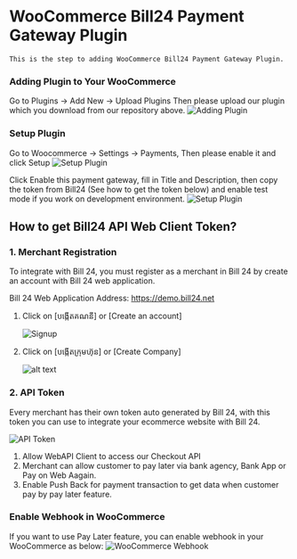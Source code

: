 # WooCommerce Bill24 Payment Gateway Plugin
	This is the step to adding WooCommerce Bill24 Payment Gateway Plugin.
	 
### Adding Plugin to Your WooCommerce
   Go to Plugins -> Add New -> Upload Plugins
   Then please upload our plugin which you download from our repository above.
   ![Adding Plugin](https://)

### Setup Plugin
   Go to Woocommerce -> Settings -> Payments, Then please enable it and click Setup
   ![Setup Plugin](https://)
   
   Click Enable this payment gateway, fill in Title and Description, then copy the token from 
Bill24 (See how to get the token below) and enable test mode if you work on development environment.
   ![Setup Plugin](https://)
   
   
## How to get Bill24 API Web Client Token?   
### 1. Merchant Registration
To integrate with Bill 24, you must register as a merchant in Bill 24 by create an account with Bill 24 web application.

Bill 24 Web Application Address: https://demo.bill24.net
1. Click on [បង្កើតគណនី] or [Create an account]
 
 
 	![Signup](https://s3-ap-southeast-1.amazonaws.com/b24.web-user/screens/Sign_up_01.jpg)
							
2. Click on [បង្កើតក្រុមហ៊ុន] or [Create Company]
	
	
	![alt text](https://s3-ap-southeast-1.amazonaws.com/b24.web-user/screens/Create+Company.jpg)
							
### 2. API Token
Every merchant has their own token auto generated by Bill 24, with this token you can use to integrate your ecommerce website with Bill 24.
	
	
   ![API Token](https://s3-ap-southeast-1.amazonaws.com/b24.web-user/screens/api_token.jpg)
						
1. Allow WebAPI Client to access our Checkout API
2. Merchant can allow customer to pay later via bank agency, Bank App or Pay on Web Aagain.
3. Enable Push Back for payment transaction to get data when customer pay by pay later feature.

### Enable Webhook in WooCommerce
   If you want to use Pay Later feature, you can enable webhook in your WooCommerce as below:
   ![WooCommerce Webhook](https://)
   

